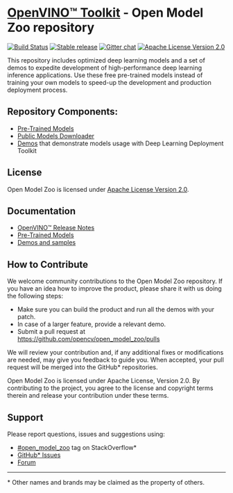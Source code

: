 # [OpenVINO™ Toolkit](https://01.org/openvinotoolkit) - Open Model Zoo repository
[![Build Status](http://134.191.240.124/buildStatus/icon?job=omz/2018/trigger)](http://134.191.240.124/job/omz/job/2018/job/trigger/)
[![Stable release](https://img.shields.io/badge/version-2018.R5-green.svg)](https://github.com/opencv/open_model_zoo/releases/tag/2018_R5)
[![Gitter chat](https://badges.gitter.im/gitterHQ/gitter.png)](https://gitter.im/open_model_zoo/community)
[![Apache License Version 2.0](https://img.shields.io/badge/license-Apache_2.0-green.svg)](LICENSE)

This repository includes optimized deep learning models and a set of demos to expedite development of high-performance deep learning inference applications. Use these free pre-trained models instead of training your own models to speed-up the development and production deployment process.

## Repository Components:
* [Pre-Trained Models](intel_models/index.md)
* [Public Models Downloader](model_downloader/README.md)
* [Demos](demos/Readme.md) that demonstrate models usage with Deep Learning Deployment Toolkit

## License
Open Model Zoo is licensed under [Apache License Version 2.0](LICENSE).

## Documentation
* [OpenVINO™ Release Notes](https://software.intel.com/en-us/articles/OpenVINO-RelNotes)
* [Pre-Trained Models](https://software.intel.com/en-us/openvino-toolkit/documentation/pretrained-models)
* [Demos and samples](https://software.intel.com/en-us/articles/OpenVINO-IE-Samples)

## How to Contribute
We welcome community contributions to the Open Model Zoo repository. If you have an idea how to improve the product, please share it with us doing the following steps:
* Make sure you can build the product and run all the demos with your patch.
* In case of a larger feature, provide a relevant demo.
* Submit a pull request at https://github.com/opencv/open_model_zoo/pulls

We will review your contribution and, if any additional fixes or modifications are needed, may give you feedback to guide you. When accepted, your pull request will be merged into the GitHub* repositories.

Open Model Zoo is licensed under Apache License, Version 2.0. By contributing to the project, you agree to the license and copyright terms therein and release your contribution under these terms.

## Support
Please report questions, issues and suggestions using:
* [\#open_model_zoo](https://stackoverflow.com/search?q=%23open_model_zoo) tag on StackOverflow*
* [GitHub* Issues](https://github.com/opencv/open_model_zoo/issues) 
* [Forum](https://software.intel.com/en-us/forums/computer-vision)

---
\* Other names and brands may be claimed as the property of others.
